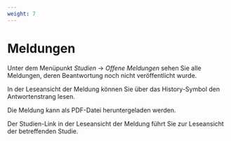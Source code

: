 ```yaml
---
weight: 7
---
```


# Meldungen

Unter dem Menüpunkt _Studien_ -> _Offene Meldungen_ sehen Sie alle Meldungen, deren Beantwortung noch nicht veröffentlicht wurde.

In der Leseansicht der Meldung können Sie über das History-Symbol den Antwortenstrang lesen.

Die Meldung kann als PDF-Datei heruntergeladen werden.

Der Studien-Link in der Leseansicht der Meldung führt Sie zur Leseansicht der betreffenden Studie.
